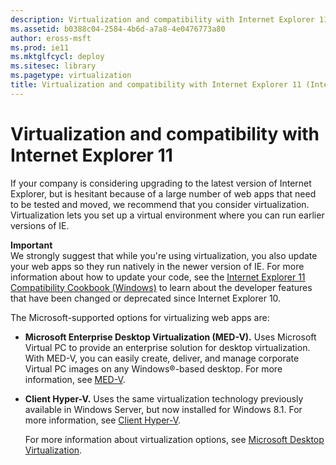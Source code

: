 ```yaml
---
description: Virtualization and compatibility with Internet Explorer 11
ms.assetid: b0388c04-2584-4b6d-a7a8-4e0476773a80
author: eross-msft
ms.prod: ie11
ms.mktglfcycl: deploy
ms.sitesec: library
ms.pagetype: virtualization
title: Virtualization and compatibility with Internet Explorer 11 (Internet Explorer 11 for IT Pros)
---
```


# Virtualization and compatibility with Internet Explorer 11
If your company is considering upgrading to the latest version of Internet Explorer, but is hesitant because of a large number of web apps that need to be tested and moved, we recommend that you consider virtualization. Virtualization lets you set up a virtual environment where you can run earlier versions of IE.

**Important**<br>
We strongly suggest that while you're using virtualization, you also update your web apps so they run natively in the newer version of IE. For more information about how to update your code, see the [Internet Explorer 11 Compatibility Cookbook (Windows)](http://go.microsoft.com/fwlink/p/?LinkId=279707) to learn about the developer features that have been changed or deprecated since Internet Explorer 10.

The Microsoft-supported options for virtualizing web apps are:

-   **Microsoft Enterprise Desktop Virtualization (MED-V).** Uses Microsoft Virtual PC to provide an enterprise solution for desktop virtualization. With MED-V, you can easily create, deliver, and manage corporate Virtual PC images on any Windows®-based desktop. For more information, see [MED-V](http://go.microsoft.com/fwlink/p/?LinkId=271653).

-   **Client Hyper-V.** Uses the same virtualization technology previously available in Windows Server, but now installed for Windows 8.1. For more information, see [Client Hyper-V](http://go.microsoft.com/fwlink/p/?LinkId=271654).<p>
For more information about virtualization options, see [Microsoft Desktop Virtualization](http://go.microsoft.com/fwlink/p/?LinkId=271662).

 

 



